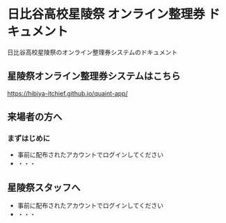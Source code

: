 # 日比谷高校星陵祭 オンライン整理券 ドキュメント
日比谷高校星陵祭のオンライン整理券システムのドキュメント

## 星陵祭オンライン整理券システムはこちら
https://hibiya-itchief.github.io/quaint-app/

## 来場者の方へ
### まずはじめに
- 事前に配布されたアカウントでログインしてください
- ・・・
## 星陵祭スタッフへ
- 事前に配布されたアカウントでログインしてください
- ・・・